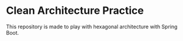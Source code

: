 # Clean Architecture Practice

This repository is made to play with hexagonal architecture with Spring Boot.
